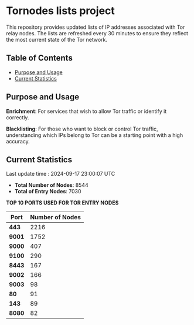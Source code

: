 # Tornodes lists project

This repository provides updated lists of IP addresses associated with Tor relay nodes. The lists are refreshed every 30 minutes to ensure they reflect the most current state of the Tor network.

## Table of Contents

- [Purpose and Usage](#purpose-and-usage)
- [Current Statistics](#current-statistics)


## Purpose and Usage

**Enrichment**: For services that wish to allow Tor traffic or identify it correctly.

**Blacklisting**: For those who want to block or control Tor traffic, understanding which IPs belong to Tor can be a starting point with a high accuracy.

## Current Statistics

Last update time : 2024-09-17 23:00:07 UTC

- **Total Number of Nodes**: 8544
- **Total of Entry Nodes**: 7030

**TOP 10 PORTS USED FOR TOR ENTRY NODES**

| **Port** | **Number of Nodes** |
|------|-----------------|
| **443**   | 2216  |
| **9001**   | 1752  |
| **9000**   | 407  |
| **9100**   | 290  |
| **8443**   | 167  |
| **9002**   | 166  |
| **9003**   | 98  |
| **80**   | 91  |
| **143**   | 89  |
| **8080**   | 82  |

